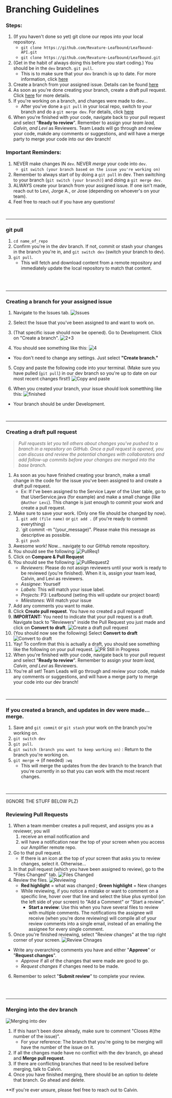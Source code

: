 # Branching Guidelines

### Steps:
1. (If you haven't done so yet) git clone our repos into your local repository.
    - `git clone https://github.com/Revature-Leafbound/Leafbound-API.git`
    - `git clone https://github.com/Revature-Leafbound/Leafbound.git`
2. (Get in the habit of always doing this before you start coding.) You should be in the `dev` branch. `git pull`.
    - This is to make sure that your `dev` branch is up to date. For more information, click [here](#git-pull)
3. Create a branch from your assigned issue. Details can be found [here](#creating-a-branch-for-your-assigned-issue)
4. As soon as you're done creating your branch, create a draft pull request. Click [here](#creating-a-draft-pull-request) for more details.
5. If you're working on a branch, and changes were made to dev...
    - After you've done a `git pull` in your local repo, switch to your branch and do a `git merge dev`. For details, click [here](#if-you-created-a-branch-and-updates-in-dev-were-made-merge)
6. When you're finished with your code, navigate back to your pull request and select "**Ready to review**". Remember to assign your *team lead, Calvin, and Levi* as Reviewers. Team Leads will go through and review your code, makde any comments or suggestions, and will have a merge party to merge your code into our dev branch!

### Important Reminders:
1. NEVER make changes IN `dev`. NEVER *merge* your code into `dev`.
    - `git switch (your branch based on the issue you're working on)`
2. Remember to always start of by doing a `git pull` in dev. Then switching to your branch (`git switch (your branch)`) and doing a `git merge dev`.
3. ALWAYS create your branch from your assigned issue. If one isn't made, reach out to Levi, Jorge A., or Jose (depending on whoever's on your team).
4. Feel free to reach out if you have any questions!


<br>
<hr>


### git pull
1. `cd name_of_repo`
2. Confirm you're in the _dev_ branch. If not, commit or stash your changes in the branch you're in, and `git switch dev` (switch your branch to dev).
3. `git pull`.
    - This will fetch and download content from a remote repository and immediately update the local repository to match that content.


<br>
<br>
<hr>

### Creating a branch for your assigned issue
1. Navigate to the Issues tab.
![Issues](./Imgs/Issues.png)

2. Select the Issue that you've been assigned to and want to work on.

3. (That specific issue should now be opened). Go to Development. Click on "Create a branch".
![2+3](./Imgs/Go%20to%20Development.png)

4. You should see something like this:
![4](./Imgs/Create_branch_for_issue.png)
- You don't need to change any settings. Just select **"Create branch."**

5. Copy and paste the following code into your terminal. (Make sure you have pulled (`git pull`) in our dev branch so you're up to date on our most recent changes first!)
![Copy and paste](./Imgs/Screen%20Shot%202022-05-20%20at%2006.32.55.png)

6. When you created your branch, your issue should look sometthing like this:
![finished](./Imgs/Finished%20creating%20branch.png)
- Your branch should be under Development.
<br>
<hr>

### Creating a draft pull request
> *Pull requests let you tell others about changes you've pushed to a branch in a repository on GitHub. Once a pull request is opened, you can discuss and review the potential changes with collaborators and add follow-up commits before your changes are merged into the base branch.*

1. As soon as you have finished creating your branch, make a small change in the code for the issue you've been assigned to and create a draft pull request.
    - Ex: If I've been assigned to the Service Layer of the User table, go to that UserService.java (for example) and make a small change (like `@Author Levi`). This change is just enough to commit your work and create a pull request.
2. Make sure to save your work. (Only one file should be changed by now).
    1. `git add (file name)` or `git add .` (if you're ready to commit everything)
    2. `git commit -m "(your_message)". Please make this message as descriptive as possible.
    3. `git push`
3. Awesome work! Now... navigate to our GitHub remote repository.
4. You should see the following:
![PullReq1](./Imgs/PullRequest_1.png)
5. Click on **Compare & Pull Request**
6. You should see the following:
![PullRequest2](./Imgs/PullRequest_2.png)
    - *Reviewers*: Please do not assign reviewers until your work is ready to be reviewed (you're finished). When it is, assign your team lead, Calvin, and Levi as reviewers.
    - *Assignee*:  Yourself
    - *Labels*: This will match your issue label.
    - *Projects*: P3: Leafbound (seting this will update our project board)
    - *Milestones*: Will match your issue
7. Add any comments you want to make.
8. Click **Create pull request**. You have no created a pull request!
9. **IMPORTANT:** You need to indicate that your pull request is a draft. Navigate back to "Reviewers" inside the Pull Request you just made and click on **Convert to draft**.
![Create a draft pull request](./Imgs/Create%20a%20Draft.png)
10. (You should now see the following) Select **Convert to draft**
![Convert to draft](./Imgs/Convert%20to%20Draft.png)
11. Yay! To confirm that this is actually a draft, you should see something like the following on your pull request.
![PR Still in Progress](./Imgs/PR%20Still%20in%20Progress.png)
12. When you're finished with your code, navigate back to your pull request and select "**Ready to review**". Remember to assign your *team lead, Calvin, and Levi* as Reviewers.
13. You're all set! Team Leads will go through and review your code, makde any comments or suggestions, and will have a merge party to merge your code into our dev branch!

<br>
<hr>


### If you created a branch, and updates in dev were made... merge.
1. Save and `git commit` or `git stash` your work on the branch you're working on.
2. `git switch dev`
3. `git pull`.
4. `git switch (branch you want to keep working on)` : Return to the branch you're working on.
5. `git merge` -> (if needed) `:wq`
    - This will merge the updates from the dev branch to the branch that you're currently in so that you can work with the most recent changes.
<br>
<hr>


(IGNORE THE STUFF BELOW PLZ)

### Reviewing Pull Requests
1. When a team member creates a pull request, and assigns you as a reviewer, you will
    1. receive an email notification and
    2. will have a notification near the top of your screen when you access our Amplifier remote repo.
2. Go to that pull request.
    - If there is an icon at the top of your screen that asks you to review changes, select it. Otherwise...
3. In that pull request (which you have been assigned to review), go to the "Files Changed" tab.
![Files Changed](./images/1..png)
4. Review the files.
![Reviewing](./images/2..png)
    - **Red highlight** = what was changed ; **Green highlight** = New changes
    - While reviewing, if you notice a mistake or want to comment on a specific line, hover over that line and select the blue plus symbol (on the left side of your screen) to "Add a Comment" or "Start a review".
        - **Start a review**: Use this when you have several files to review with multiple comments. The notifications the assignee will receive (when you're done reviewing) will compile all of your review comments into a single email, instead of an emailing the assignee for every single comment.
5. Once you're finished reviewing, select "Review changes" at the top right corner of your screen.
![Review Chnages](./images/3..png)
- Write any overarching comments you have and either "**Approve**" or "**Request changes**".
    - *Approve* if all of the changes that were made are good to go.
    - *Request changes* if changes need to be made.
6. Remember to select "**Submit review**" to complete your review.

<br>

</br>
<hr>

### Merging into the dev branch
![Merging into dev](./images/4..png)
1. If this hasn't been done already, make sure to comment "Closes #(the number of the issue)".
    - For your reference: The branch that you're going to be merging will have the number of the issue on it.
2. If all the changes made have no conflict with the dev branch, go ahead and **Merge pull request**.
3. If there are conflicting branches that need to be resolved before merging, talk to Calvin.
4. Once you have finished merging, there should be an option to delete that branch. Go ahead and delete.

**If you're ever unsure, please feel free to reach out to Calvin.